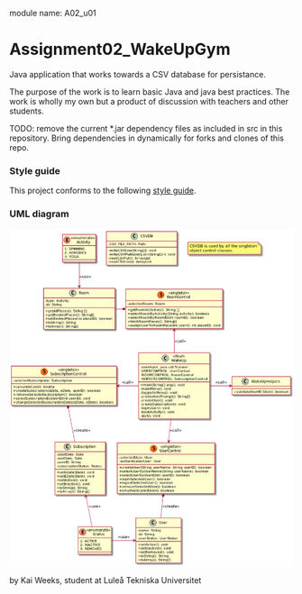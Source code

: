 module name: A02_u01


# Assignment02_WakeUpGym


Java application that works towards a CSV database for persistance.

The purpose of the work is to learn basic Java and java best practices. The work is wholly my own but a product of discussion with teachers and other students.  

TODO: remove the current *.jar dependency files as included in src in this repository. Bring dependencies in dynamically for forks and clones of this repo.

### Style guide
This project conforms to the following [style guide](https://github.com/weleoka/myJavaStyleGuide).


### UML diagram
![ . . . ](UML_A2.png)





by Kai Weeks, student at Luleå Tekniska Universitet


